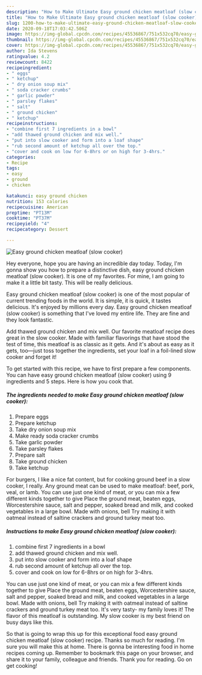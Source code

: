 ```yaml
---
description: "How to Make Ultimate Easy ground chicken meatloaf (slow cooker)"
title: "How to Make Ultimate Easy ground chicken meatloaf (slow cooker)"
slug: 1200-how-to-make-ultimate-easy-ground-chicken-meatloaf-slow-cooker
date: 2020-09-18T17:03:42.506Z
image: https://img-global.cpcdn.com/recipes/45536867/751x532cq70/easy-ground-chicken-meatloaf-slow-cooker-recipe-main-photo.jpg
thumbnail: https://img-global.cpcdn.com/recipes/45536867/751x532cq70/easy-ground-chicken-meatloaf-slow-cooker-recipe-main-photo.jpg
cover: https://img-global.cpcdn.com/recipes/45536867/751x532cq70/easy-ground-chicken-meatloaf-slow-cooker-recipe-main-photo.jpg
author: Ida Stevens
ratingvalue: 4.2
reviewcount: 8422
recipeingredient:
- " eggs"
- " ketchup"
- " dry onion soup mix"
- " soda cracker crumbs"
- " garlic powder"
- " parsley flakes"
- " salt"
- " ground chicken"
- " ketchup"
recipeinstructions:
- "combine first 7 ingredients in a bowl"
- "add thawed ground chicken and mix well."
- "put into slow cooker and form into a loaf shape"
- "rub second amount of ketchup all over the top."
- "cover and cook on low for 6-8hrs or on high for 3-4hrs."
categories:
- Recipe
tags:
- easy
- ground
- chicken

katakunci: easy ground chicken 
nutrition: 153 calories
recipecuisine: American
preptime: "PT13M"
cooktime: "PT37M"
recipeyield: "4"
recipecategory: Dessert

---
```



![Easy ground chicken meatloaf (slow cooker)](https://img-global.cpcdn.com/recipes/45536867/751x532cq70/easy-ground-chicken-meatloaf-slow-cooker-recipe-main-photo.jpg)

Hey everyone, hope you are having an incredible day today. Today, I'm gonna show you how to prepare a distinctive dish, easy ground chicken meatloaf (slow cooker). It is one of my favorites. For mine, I am going to make it a little bit tasty. This will be really delicious.

Easy ground chicken meatloaf (slow cooker) is one of the most popular of current trending foods in the world. It is simple, it is quick, it tastes delicious. It's enjoyed by millions every day. Easy ground chicken meatloaf (slow cooker) is something that I've loved my entire life. They are fine and they look fantastic.

Add thawed ground chicken and mix well. Our favorite meatloaf recipe does great in the slow cooker. Made with familiar flavorings that have stood the test of time, this meatloaf is as classic as it gets. And it&#39;s about as easy as it gets, too—just toss together the ingredients, set your loaf in a foil-lined slow cooker and forget it!


To get started with this recipe, we have to first prepare a few components. You can have easy ground chicken meatloaf (slow cooker) using 9 ingredients and 5 steps. Here is how you cook that.

<!--inarticleads1-->

##### The ingredients needed to make Easy ground chicken meatloaf (slow cooker):

1. Prepare  eggs
1. Prepare  ketchup
1. Take  dry onion soup mix
1. Make ready  soda cracker crumbs
1. Take  garlic powder
1. Take  parsley flakes
1. Prepare  salt
1. Take  ground chicken
1. Take  ketchup


For burgers, I like a nice fat content, but for cooking ground beef in a slow cooker, I really. Any ground meat can be used to make meatloaf: beef, pork, veal, or lamb. You can use just one kind of meat, or you can mix a few different kinds together to give Place the ground meat, beaten eggs, Worcestershire sauce, salt and pepper, soaked bread and milk, and cooked vegetables in a large bowl. Made with onions, bell Try making it with oatmeal instead of saltine crackers and ground turkey meat too. 

<!--inarticleads2-->

##### Instructions to make Easy ground chicken meatloaf (slow cooker):

1. combine first 7 ingredients in a bowl
1. add thawed ground chicken and mix well.
1. put into slow cooker and form into a loaf shape
1. rub second amount of ketchup all over the top.
1. cover and cook on low for 6-8hrs or on high for 3-4hrs.


You can use just one kind of meat, or you can mix a few different kinds together to give Place the ground meat, beaten eggs, Worcestershire sauce, salt and pepper, soaked bread and milk, and cooked vegetables in a large bowl. Made with onions, bell Try making it with oatmeal instead of saltine crackers and ground turkey meat too. It&#39;s very tasty- my family loves it! The flavor of this meatloaf is outstanding. My slow cooker is my best friend on busy days like this. 

So that is going to wrap this up for this exceptional food easy ground chicken meatloaf (slow cooker) recipe. Thanks so much for reading. I'm sure you will make this at home. There is gonna be interesting food in home recipes coming up. Remember to bookmark this page on your browser, and share it to your family, colleague and friends. Thank you for reading. Go on get cooking!
